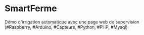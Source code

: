 # SmartFerme
Démo d'irrigation automatique avec une page web de supervision (#Raspberry, #Arduino, #Capteurs, #Python, #PHP, #Mysql)
